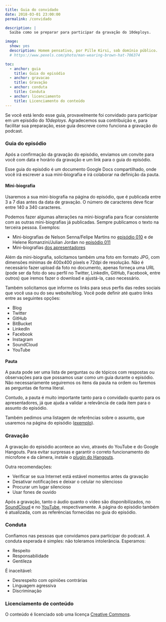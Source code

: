 ```yaml
---
title: Guia do convidado
date: 2018-03-01 23:00:00
permalink: /convidado

description: |
  Saiba como se preparar para participar da gravação do 10deploys.

image:
  show: yes
  description: Homem pensativo, por Pille Kirsi, sob domínio público.
  # https://www.pexels.com/photo/man-wearing-brown-hat-706374

toc:
  - anchor: guia
    title: Guia do episódio
  - anchor: gravacao
    title: Gravação
  - anchor: conduta
    title: Conduta
  - anchor: licenciamento
    title: Licenciamento do conteúdo
---
```


Se você está lendo esse guia, provavelmente foi convidado para participar em um episódio do *10deploys*. Agradecemos sua
contribuição e, para facilitar sua preparação, esse guia descreve como funciona a gravação do podcast.


<a id="guia" />

### Guia do episódio

Após a confirmação da gravação do episódio, enviamos um convite para você com data e horário da gravação e um link para
o guia do episódio.

Esse guia do episódio é um documento Google Docs compartilhado, onde você irá escrever a sua mini-biografia e irá
colaborar na definição da pauta.

#### Mini-biografia

Usaremos a sua mini-biografia na página do episódio, que é publicada entre 3 a 7 dias antes da data de gravação. O
número de caracteres deve ficar entre 140 a 340 caracteres.

Podemos fazer algumas alterações na mini-biografia para ficar consistente com as outras mini-biografias já publicadas.
Sempre publicamos o texto na terceira pessoa. Exemplos:

- Mini-biografias de Nelson Senna/Felipe Martins no [episódio 010](/episodios/010-test-driven-development) e de Helene
  Romanzini/Julian Jordan no [episódio 011](/episodios/011-design-thinking)
- Mini-biografias [dos apresentadores](#sobre)

Além da mini-biografia, solicitamos também uma foto em formato JPG, com dimensões mínimas de 400x400 pixels e 72dpi de
resolução. Não é necessário fazer upload da foto no documento, apenas forneça uma URL (pode ser da foto do seu perfil
no Twitter, LinkedIn, GitHub, Facebook, entre outros) que iremos fazer o download e ajustá-la, caso necessário.

Também solicitamos que informe os links para seus perfis das redes sociais que você usa ou do seu website/blog. Você
pode definir até quatro links entre as seguintes opções:

- Blog
- Twitter
- GitHub
- BitBucket
- LinkedIn
- Facebook
- Instagram
- SoundCloud
- YouTube

#### Pauta

A pauta pode ser uma lista de perguntas ou de tópicos com respostas ou observações para que possamos usar como um guia
durante o episódio. Não necessariamente seguiremos os itens da pauta na ordem ou faremos as perguntas de forma literal.

Contudo, a pauta é muito importante tanto para o convidado quanto para os apresentadores, já que ajuda a validar a
relevância de cada item para o assunto do episódio.

Também pedimos uma listagem de referências sobre o assunto, que usaremos na página do episódio
([exemplo](/episodios/017-infraestrutura-imutavel)).


<a id="gravacao" />

### Gravação

A gravação do episódio acontece ao vivo, através do YouTube e do Google Hangouts. Para evitar surpresas e garantir o
correto funcionamento do microfone e da câmera, instale o [plugin do Hangouts][#hangouts-plugin].

Outra recomendações:

- Verificar se sua Internet está estável momentos antes da gravação
- Desativar notificações e deixar o celular no silencioso
- Procurar um lugar silencioso
- Usar fones de ouvido

Após a gravação, tanto o áudio quanto o vídeo são disponibilizados, no [SoundCloud][#soundcloud] e no
[YouTube][#youtube], respectivamente. A página do episódio também é atualizada, com as referências fornecidas no guia
do episódio.


<a id="conduta" />

### Conduta

Confiamos nas pessoas que convidamos para participar do podcast. A conduta esperada é simples: não toleramos
intolerância. Esperamos:

- Respeito
- Responsabilidade
- Gentileza

É inaceitável:

- Desrespeito com opiniões contrárias
- Linguagem agressiva
- Discriminação


<a id="licenciamento" />

### Licenciamento de conteúdo

O conteúdo é licenciado sob uma licença [Creative Commons][#license].


[#hangouts-plugin]: https://tools.google.com/dlpage/hangoutplugin
[#soundcloud]: https://soundcloud.com/10deploys
[#youtube]: https://www.youtube.com/channel/UCREewYvRYYQSLlJYEq_ZXvw
[#license]: https://creativecommons.org/licenses/by-sa/4.0
